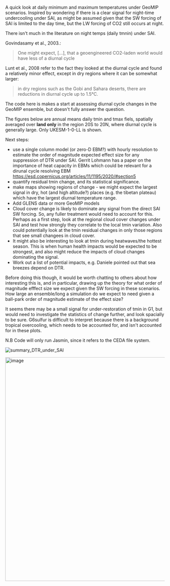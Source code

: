 A quick look at daily minimum and maximum temperatures under GeoMIP scenarios. Inspired by wondering if there is a clear signal for night-time undercooling under SAI, as might be assumed given that the SW forcing of SAI is limited to the day time, but the LW forcing of CO2 still occurs at night. 

There isn't much in the literature on night temps (daily tmnin) under SAI.

Govindasamy et al., 2003.: 
> One might expect, [...], that a geoengineered CO2-laden world would have less of a diurnal cycle
 
Lunt et al., 2008 refer to the fact they looked at the diurnal cycle and found a relatively minor effect, except in dry regions where it can be somewhat larger:
> in dry regions such as the Gobi and Sahara deserts, there are reductions in diurnal cycle up to 1.5°C.


The code here is makes a start at assessing diurnal cycle changes in the GeoMIP ensemble, but doesn't fully answer the question. 

The figures below are annual means daily tmin and tmax fiels, spatially averaged over **land only** in the region 20S to 20N, where diurnal cycle is generally large. Only UKESM-1-0-LL is shown. 



Next steps: 


* use a single column model (or zero-D EBM?) with hourly resolution to estimate the order of magnitude expected effect size for any suppression of DTR under SAI. Gerrit Lohmann has a paper on the importance of heat capacity in EBMs which could be relevant for a dirunal cycle resolving EBM https://esd.copernicus.org/articles/11/1195/2020/#section5
* quantify residual tmin change, and its statistical significance. 
* make maps showing regions of change - we might expect the largest signal in dry, hot (and high altitude?) places (e.g. the tibetan plateau) which have the largest diurnal temperature range. 
* Add GLENS data or more GeoMIP models 
* Cloud cover change is likely to dominate any signal from the direct SAI SW forcing. So, any fuller treatment would need to account for this. Perhaps as a first step, look at the regional cloud cover changes under SAI and test how strongly they correlate to the local tmin variation. Also could potentially look at the tmin residual changes in only those regions that see small changees in cloud cover. 
* It might also be interesting to look at tmin during heatwaves/the hottest season. This is when human health impacts would be expected to be strongest, and also might reduce the impacts of cloud changes dominating the signal.
* Work out a list of potential impacts, e.g. Daniele pointed out that sea breezes depend on DTR. 

Before doing this though, it would be worth chatting to others about how interesting this is, and in particular, drawing up the theory for what order of magnitude efffect size we expect given the SW forcing in these scenarios. How large an ensemble/long a simulation do we expect to need given a ball-park order of magnitude estimate of the effect size? 


It seems there may be a small signal for under-restoration of tmin in G1, but would need to investigate the statistics of change further, and look spacially to be sure. G6sulfur is difficult to interpret because there is a background tropical overcooling, which needs to be accounted for, and isn't accounted for in these plots. 

N.B Code will only run Jasmin, since it refers to the CEDA file system.  

![summary_DTR_under_SAI](https://github.com/alistairduffey/Night_temps_under_SAI/assets/47328986/3f2d3f7f-8c7d-4450-ab27-88bf37196e53)

<img width="707" alt="image" src="https://github.com/alistairduffey/Night_temps_under_SAI/assets/47328986/260cec2f-3a64-4873-a638-2de9d522ceb7">

